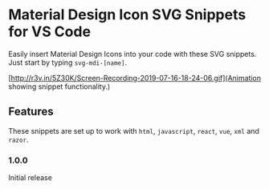 # Material Design Icon SVG Snippets for VS Code

Easily insert Material Design Icons into your code with these SVG snippets. Just start by typing `svg-mdi-[name]`.

[http://r3v.in/5Z30K/Screen-Recording-2019-07-16-18-24-06.gif](Animation showing snippet functionality.)

## Features

These snippets are set up to work with `html`, `javascript`, `react`, `vue`, `xml` and `razor`.


### 1.0.0

Initial release